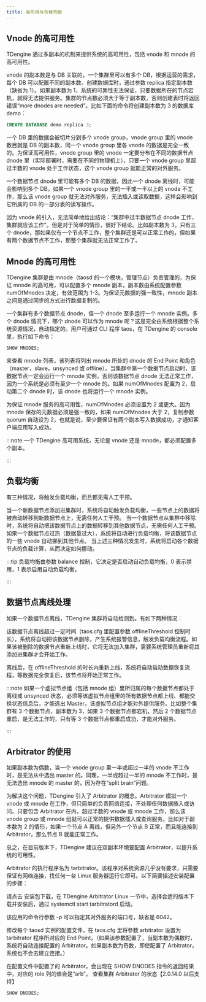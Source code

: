 ```yaml
---
title: 高可用与负载均衡
---
```


## Vnode 的高可用性

TDengine 通过多副本的机制来提供系统的高可用性，包括 vnode 和 mnode 的高可用性。

vnode 的副本数是与 DB 关联的，一个集群里可以有多个 DB，根据运营的需求，每个 DB 可以配置不同的副本数。创建数据库时，通过参数 replica 指定副本数（缺省为 1）。如果副本数为 1，系统的可靠性无法保证，只要数据所在的节点宕机，就将无法提供服务。集群的节点数必须大于等于副本数，否则创建表时将返回错误“more dnodes are needed”。比如下面的命令将创建副本数为 3 的数据库 demo：

```sql
CREATE DATABASE demo replica 3;
```

一个 DB 里的数据会被切片分到多个 vnode group，vnode group 里的 vnode 数目就是 DB 的副本数，同一个 vnode group 里各 vnode 的数据是完全一致的。为保证高可用性，vnode group 里的 vnode 一定要分布在不同的数据节点 dnode 里（实际部署时，需要在不同的物理机上），只要一个 vnode group 里超过半数的 vnode 处于工作状态，这个 vnode group 就能正常的对外服务。

一个数据节点 dnode 里可能有多个 DB 的数据，因此一个 dnode 离线时，可能会影响到多个 DB。如果一个 vnode group 里的一半或一半以上的 vnode 不工作，那么该 vnode group 就无法对外服务，无法插入或读取数据，这样会影响到它所属的 DB 的一部分表的读写操作。

因为 vnode 的引入，无法简单地给出结论：“集群中过半数据节点 dnode 工作，集群就应该工作”。但是对于简单的情形，很好下结论。比如副本数为 3，只有三个 dnode，那如果仅有一个节点不工作，整个集群还是可以正常工作的，但如果有两个数据节点不工作，那整个集群就无法正常工作了。

## Mnode 的高可用性

TDengine 集群是由 mnode（taosd 的一个模块，管理节点）负责管理的，为保证 mnode 的高可用，可以配置多个 mnode 副本，副本数由系统配置参数 numOfMnodes 决定，有效范围为 1-3。为保证元数据的强一致性，mnode 副本之间是通过同步的方式进行数据复制的。

一个集群有多个数据节点 dnode，但一个 dnode 至多运行一个 mnode 实例。多个 dnode 情况下，哪个 dnode 可以作为 mnode 呢？这是完全由系统根据整个系统资源情况，自动指定的。用户可通过 CLI 程序 taos，在 TDengine 的 console 里，执行如下命令：

```sql
SHOW MNODES;
```

来查看 mnode 列表，该列表将列出 mnode 所处的 dnode 的 End Point 和角色（master，slave，unsynced 或 offline）。当集群中第一个数据节点启动时，该数据节点一定会运行一个 mnode 实例，否则该数据节点 dnode 无法正常工作，因为一个系统是必须有至少一个 mnode 的。如果 numOfMnodes 配置为 2，启动第二个 dnode 时，该 dnode 也将运行一个 mnode 实例。

为保证 mnode 服务的高可用性，numOfMnodes 必须设置为 2 或更大。因为 mnode 保存的元数据必须是强一致的，如果 numOfMnodes 大于 2，复制参数 quorum 自动设为 2，也就是说，至少要保证有两个副本写入数据成功，才通知客户端应用写入成功。

:::note
一个 TDengine 高可用系统，无论是 vnode 还是 mnode，都必须配置多个副本。

:::

## 负载均衡

有三种情况，将触发负载均衡，而且都无需人工干预。

当一个新数据节点添加进集群时，系统将自动触发负载均衡，一些节点上的数据将被自动转移到新数据节点上，无需任何人工干预。
当一个数据节点从集群中移除时，系统将自动把该数据节点上的数据转移到其他数据节点，无需任何人工干预。
如果一个数据节点过热（数据量过大），系统将自动进行负载均衡，将该数据节点的一些 vnode 自动挪到其他节点。
当上述三种情况发生时，系统将启动各个数据节点的负载计算，从而决定如何挪动。

:::tip
负载均衡由参数 balance 控制，它决定是否启动自动负载均衡，0 表示禁用，1 表示启用自动负载均衡。

:::

## 数据节点离线处理

如果一个数据节点离线，TDengine 集群将自动检测到。有如下两种情况：

该数据节点离线超过一定时间（taos.cfg 里配置参数 offlineThreshold 控制时长），系统将自动把该数据节点删除，产生系统报警信息，触发负载均衡流程。如果该被删除的数据节点重新上线时，它将无法加入集群，需要系统管理员重新将其添加进集群才会开始工作。

离线后，在 offlineThreshold 的时长内重新上线，系统将自动启动数据恢复流程，等数据完全恢复后，该节点将开始正常工作。

:::note
如果一个虚拟节点组（包括 mnode 组）里所归属的每个数据节点都处于离线或 unsynced 状态，必须等该虚拟节点组里的所有数据节点都上线、都能交换状态信息后，才能选出 Master，该虚拟节点组才能对外提供服务。比如整个集群有 3 个数据节点，副本数为 3，如果 3 个数据节点都宕机，然后 2 个数据节点重启，是无法工作的，只有等 3 个数据节点都重启成功，才能对外服务。

:::

## Arbitrator 的使用

如果副本数为偶数，当一个 vnode group 里一半或超过一半的 vnode 不工作时，是无法从中选出 master 的。同理，一半或超过一半的 mnode 不工作时，是无法选出 mnode 的 master 的，因为存在“split brain”问题。

为解决这个问题，TDengine 引入了 Arbitrator 的概念。Arbitrator 模拟一个 vnode 或 mnode 在工作，但只简单的负责网络连接，不处理任何数据插入或访问。只要包含 Arbitrator 在内，超过半数的 vnode 或 mnode 工作，那么该 vnode group 或 mnode 组就可以正常的提供数据插入或查询服务。比如对于副本数为 2 的情形，如果一个节点 A 离线，但另外一个节点 B 正常，而且能连接到 Arbitrator，那么节点 B 就能正常工作。

总之，在目前版本下，TDengine 建议在双副本环境要配置 Arbitrator，以提升系统的可用性。

Arbitrator 的执行程序名为 tarbitrator。该程序对系统资源几乎没有要求，只需要保证有网络连接，找任何一台 Linux 服务器运行它即可。以下简要描述安装配置的步骤：

请点击 安装包下载，在 TDengine Arbitrator Linux 一节中，选择合适的版本下载并安装后，通过 systemctl start tarbitratord 启动。

该应用的命令行参数 -p 可以指定其对外服务的端口号，缺省是 6042。

修改每个 taosd 实例的配置文件，在 taos.cfg 里将参数 arbitrator 设置为 tarbitrator 程序所对应的 End Point。（如果该参数配置了，当副本数为偶数时，系统将自动连接配置的 Arbitrator。如果副本数为奇数，即使配置了 Arbitrator，系统也不会去建立连接。）

在配置文件中配置了的 Arbitrator，会出现在 SHOW DNODES 指令的返回结果中，对应的 role 列的值会是“arb”。
查看集群 Arbitrator 的状态【2.0.14.0 以后支持】

```sql
SHOW DNODES;
```
